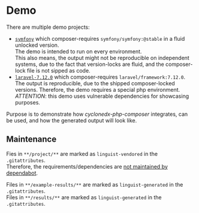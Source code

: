 # Demo

There are multiple demo projects:

* [`symfony`](symfony/README.md)
  which composer-requires `symfony/symfony:@stable` in a fluid unlocked version.  
  The demo is intended to run  on every environment.  
  This also means, the output might not be reproducible on independent systems, 
  due to the fact that version-locks are fluid, and the composer-lock file is not sipped as code.
* [`laravel-7.12.0`](laravel-7.12.0/README.md) 
  which composer-requires `laravel/framework:7.12.0`.  
  The output is reproducible, due to the shipped composer-locked versions.
  Therefore, the demo requires a special php environment.  
  *ATTENTION*: this demo uses vulnerable dependencies for showcasing purposes.


Purpose is to demonstrate how _cyclonedx-php-composer_ integrates, can be used,
and how the generated output will look like.

## Maintenance 

Fies in `**/project/**` are marked as `linguist-vendored` in the `.gitattributes`.  
Therefore, the requirements/dependencies are 
[not maintained by dependabot](https://docs.github.com/en/code-security/supply-chain-security/configuration-options-for-dependency-updates#vendor).

Files in `**/example-results/**` are marked as `linguist-generated` in the `.gitattributes`.  
Files in `**/results/**` are marked as `linguist-generated` in the `.gitattributes`.  
